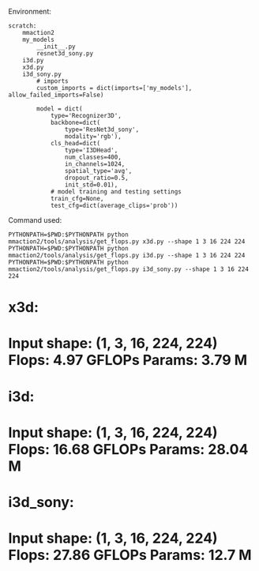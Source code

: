 Environment:
```
scratch:
    mmaction2
    my_models
        __init__.py
        resnet3d_sony.py
    i3d.py
    x3d.py
    i3d_sony.py
        # imports
        custom_imports = dict(imports=['my_models'], allow_failed_imports=False)
        
        model = dict(
            type='Recognizer3D',
            backbone=dict(
                type='ResNet3d_sony',
                modality='rgb'),
            cls_head=dict(
                type='I3DHead',
                num_classes=400,
                in_channels=1024,
                spatial_type='avg',
                dropout_ratio=0.5,
                init_std=0.01),
            # model training and testing settings
            train_cfg=None,
            test_cfg=dict(average_clips='prob'))
```

Command used:
```shell
PYTHONPATH=$PWD:$PYTHONPATH python mmaction2/tools/analysis/get_flops.py x3d.py --shape 1 3 16 224 224
PYTHONPATH=$PWD:$PYTHONPATH python mmaction2/tools/analysis/get_flops.py i3d.py --shape 1 3 16 224 224
PYTHONPATH=$PWD:$PYTHONPATH python mmaction2/tools/analysis/get_flops.py i3d_sony.py --shape 1 3 16 224 224
```


x3d:
==============================
Input shape: (1, 3, 16, 224, 224)
Flops: 4.97 GFLOPs
Params: 3.79 M
==============================

i3d:
==============================
Input shape: (1, 3, 16, 224, 224)
Flops: 16.68 GFLOPs
Params: 28.04 M
==============================

i3d_sony:
==============================
Input shape: (1, 3, 16, 224, 224)
Flops: 27.86 GFLOPs
Params: 12.7 M
==============================

